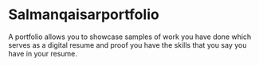 # Salmanqaisarportfolio
A portfolio allows you to showcase samples of work you have done which serves as a digital resume and proof you have the skills that you say you have in your resume.  
